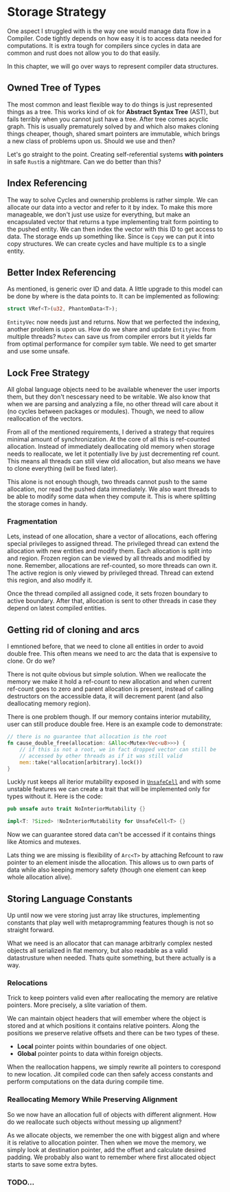 # Storage Strategy

One aspect I struggled with is the way one would manage data flow in a Compiler.
Code tightly depends on how easy it is to access data needed for computations.
It is extra tough for compilers since cycles in data are common and rust does
not allow you to do that easily.

In this chapter, we will go over ways to represent compiler data structures.

## Owned Tree of Types

The most common and least flexible way to do things is just represented things as a
tree. This works kind of ok for **Abstract Syntax Tree** (AST), but fails
terribly when you cannot just have a tree. After tree comes acyclic graph.
This is usually prematurely solved by and which also makes cloning
things cheaper, though, shared smart pointers are immutable, which brings a new
class of problems upon us. Should we use and then?

Let's go straight to the point. Creating self-referential systems
**with pointers** in safe `Rust`is a nightmare. Can we do better than this?

## Index Referencing

The way to solve Cycles and ownership problems is rather simple. We can allocate
our data into a vector and refer to it by index. To make this more manageable,
we don't just use usize for everything, but make an encapsulated vector that
returns a type implementing trait form pointing to the pushed
entity. We can then index the vector with this ID to get access to data. The
storage ends up something like. Since is `Copy`
we can put it into copy structures. We can create cycles and have multiple
`E`s to a single entity.

## Better Index Referencing

As mentioned, is generic over ID and data. A little upgrade to this
model can be done by where is the data points to. It can
be implemented as following:

```rust
struct VRef<T>(u32, PhantomData<T>);
```

`EntityVec` now needs just and returns. Now that we perfected
the indexing, another problem is upon us. How do we share and update
`EntityVec` from multiple threads? `Mutex` can save us from compiler errors
but it yields far from optimal performance for compiler sym table. We need to
get smarter and use some unsafe.

## Lock Free Strategy

All global language objects need to be available whenever the user imports them,
but they don't nescessary need to be writable. We also know that when we are
parsing and analyzing a file, no other thread will care about it (no cycles
between packages or modules). Though, we need to allow reallocation of the 
vectors.

From all of the mentioned requirements, I derived a strategy that requires
minimal amount of synchronization. At the core of all this is ref-counted
allocation. Instead of immediately deallocating old memory when storage needs
to reallocate, we let it potentially live by just decrementing ref count. This
means all threads can still view old allocation, but also means we have to
clone everything (will be fixed later).

This alone is not enough though, two threads cannot push to the same
allocation, nor read the pushed data immediately. We also want threads
to be able to modify some data when they compute it. This is where splitting
the storage comes in handy.

### Fragmentation

Lets, instead of one allocation, share a vector of allocations, each offering
special privileges to assigned thread. The privileged thread can extend the
allocation with new entities and modify them. Each allocation is split
into and region. Frozen region can be viewed by all threads
and modified by none. Remember, allocations are ref-counted, so more threads
can own it. The active region is only viewed by privileged thread. Thread can
extend this region, and also modify it.

Once the thread compiled all assigned code, it sets frozen boundary to active
boundary. After that, allocation is sent to other threads in case they depend
on latest compiled entities.

## Getting rid of cloning and arcs

I emntioned before, that we need to clone all entities in order to avoid double
free. This often means we need to arc the data that is expensive to clone. Or
do we?

There is not quite obvious but simple solution. When we reallocate the memory
we make it hold a ref-count to new allocation and when current ref-count goes
to zero and parent allocation is present, instead of calling destructors on the
accessible data, it will decrement parent (and also deallocating memory
region).

There is one problem though. If our memory contains interior mutability, user
can still produce double free. Here is an example code to demonstrate:

```rust
// there is no guarantee that allocation is the root
fn cause_double_free(allocation: &Alloc<Mutex<Vec<u8>>>) {
    // if this is not a root, we in fact dropped vector can still be
    // accessed by other threads as if it was still valid
    mem::take(*allocation[arbitrary].lock())
}
```

Luckly rust keeps all iterior mutability exposed in
[`UnsafeCell`](https://doc.rust-lang.org/std/cell/struct.UnsafeCell.html)
and with some unstable features we can create a trait that will be implemented
only for types without it. Here is the code:

```rust
pub unsafe auto trait NoInteriorMutability {}

impl<T: ?Sized> !NoInteriorMutability for UnsafeCell<T> {}
```

Now we can guarantee stored data can't be accessed if it contains things
like Atomics and mutexes.

Lats thing we are missing is flexibility of `Arc<T>` by attaching Refcount
to raw pointer to an element inisde the allocation. This allows us to own
parts of data while also keeping memory safety (though one element can
keep whole allocation alive).

## Storing Language Constants

Up until now we vere storing just array like structures, implementing
constants that play well with metaprogramming features though is not so
straight forward.

What we need is an allocator that can manage arbitrarly complex nested
objects all serialized in flat memory, but also readable as a valid
datastrusture when needed. Thats quite something, but there actually is a way.

### Relocations

Trick to keep pointers valid even after reallocating the memory are relative
pointers. More precisely, a slite variation of them.

We can maintain object headers that will emember where the object is stored
and at which positions it contains relative pointers. Along the positions we
preserve relative offsets and there can be two types of these.

- **Local** pointer points within boundaries of one object.
- **Global** pointer points to data within foreign objects.

When the reallocation happens, we simply rewrite all pointers to corespond
to new location. Jit compiled code can then safely access constants and
perform computations on the data during compile time.

### Reallocating Memory While Preserving Alignment

So we now have an allocation full of objects with different alignment. How do
we reallocate such objects without messing up alignment?

As we allocate objects, we remember the one with biggest align and where it is
relative to allocation pointer. Then when we move the memory,
we simply look at destination pointer, add the offset and calculate desired
padding. We probably also want to remember where first allocated object starts
to save some extra bytes.

### TODO... 
